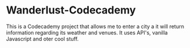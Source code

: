 # Wanderlust-Codecademy
This is a Codecademy project that allows me to enter a city a it will return information regarding its weather and venues. It uses API's, vanilla Javascript and oter cool stuff.
